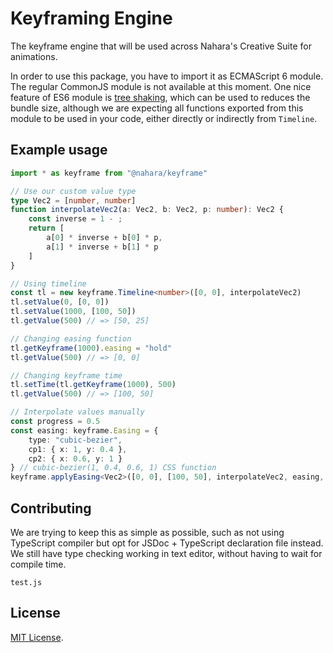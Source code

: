 # Keyframing Engine
The keyframe engine that will be used across Nahara's Creative Suite for
animations.

In order to use this package, you have to import it as ECMAScript 6 module. The
regular CommonJS module is not available at this moment. One nice feature of ES6
module is [tree shaking][1], which can be used to reduces the bundle size,
although we are expecting all functions exported from this module to be used in
your code, either directly or indirectly from `Timeline`.

## Example usage
```typescript
import * as keyframe from "@nahara/keyframe"

// Use our custom value type
type Vec2 = [number, number]
function interpolateVec2(a: Vec2, b: Vec2, p: number): Vec2 {
    const inverse = 1 - ;
    return [
        a[0] * inverse + b[0] * p,
        a[1] * inverse + b[1] * p
    ]
}

// Using timeline
const tl = new keyframe.Timeline<number>([0, 0], interpolateVec2)
tl.setValue(0, [0, 0])
tl.setValue(1000, [100, 50])
tl.getValue(500) // => [50, 25]

// Changing easing function
tl.getKeyframe(1000).easing = "hold"
tl.getValue(500) // => [0, 0]

// Changing keyframe time
tl.setTime(tl.getKeyframe(1000), 500)
tl.getValue(500) // => [100, 50]

// Interpolate values manually
const progress = 0.5
const easing: keyframe.Easing = {
    type: "cubic-bezier",
    cp1: { x: 1, y: 0.4 },
    cp2: { x: 0.6, y: 1 }
} // cubic-bezier(1, 0.4, 0.6, 1) CSS function
keyframe.applyEasing<Vec2>([0, 0], [100, 50], interpolateVec2, easing, progress)
```

## Contributing
We are trying to keep this as simple as possible, such as not using TypeScript
compiler but opt for JSDoc + TypeScript declaration file instead. We still have
type checking working in text editor, without having to wait for compile time.

`test.js`

## License
[MIT License][2].

[1]: https://developer.mozilla.org/en-US/docs/Glossary/Tree_shaking
[2]: ./LICENSE